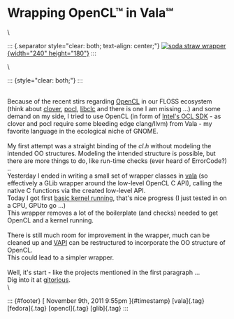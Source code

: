 Wrapping OpenCL™ in Vala℠
=========================

\

::: {.separator style="clear: both; text-align: center;"}
[![soda straw
wrapper](http://farm1.static.flickr.com/3/2323636_5474c9b20d_m.jpg){width="240"
height="180"}](http://www.flickr.com/photos/thomwatson/2323636/ "soda straw wrapper von Thom Watson bei Flickr")
:::

\

::: {style="clear: both;"}
:::

\
Because of the recent stirs regarding
[OpenCL](http://en.wikipedia.org/wiki/OpenCL) in our FLOSS ecosystem
(think about
[clover](http://cgit.freedesktop.org/%7Esteckdenis/clover/),
[pocl](https://launchpad.net/pocl),
[libclc](http://www.pcc.me.uk/%7Epeter/libclc/) and there is one I am
missing ...) and some demand on my side, I tried to use OpenCL (in form
of [Intel's OCL
SDK](http://software.intel.com/en-us/articles/opencl-sdk/) - as clover
and pocl require some bleeding edge clang/llvm) from Vala - my favorite
language in the ecological niche of GNOME.\
\
My first attempt was a straight binding of the *cl.h* without modeling
the intended OO structures. Modeling the intended structure is possible,
but there are more things to do, like run-time checks (ever heard of
ErrorCode?) ..\
Yesterday I ended in writing a small set of wrapper classes in
[vala](http://live.gnome.org/Vala) (so effectively a GLib wrapper around
the low-level OpenCL C API), calling the native C functions via the
created low-level API.\
Today I got first [basic kernel
running](http://gitorious.org/valastuff/vapis/blobs/master/tests/opencl/simple.vala),
that's nice progress (I just tested in on a CPU, GPUto go ...)\
This wrapper removes a lot of the boilerplate (and checks) needed to get
OpenCL and a kernel running.\
\
There is still much room for improvement in the wrapper, much can be
cleaned up and
[VAPI](http://gitorious.org/valastuff/vapis/blobs/master/tests/opencl/gopencl.vala)
can be restructured to incorporate the OO structure of OpenCL.\
This could lead to a simpler wrapper.\
\
Well, it's start - like the projects mentioned in the first paragraph
...\
Dig into it at
[gitorious](http://gitorious.org/valastuff/vapis/trees/master/tests/opencl).\
\

::: {#footer}
[ November 9th, 2011 9:55pm ]{#timestamp} [vala]{.tag} [fedora]{.tag}
[opencl]{.tag} [glib]{.tag}
:::
